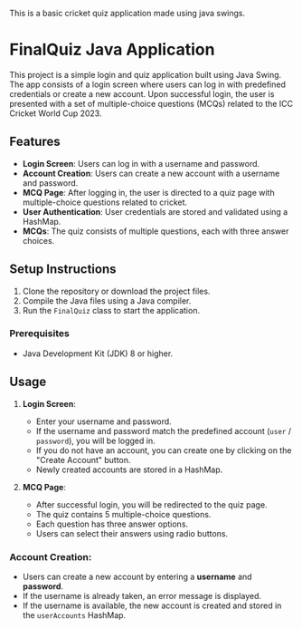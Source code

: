 This is a basic cricket quiz application made using java swings.

# FinalQuiz Java Application

This project is a simple login and quiz application built using Java Swing. The app consists of a login screen where users can log in with predefined credentials or create a new account. Upon successful login, the user is presented with a set of multiple-choice questions (MCQs) related to the ICC Cricket World Cup 2023.

## Features

- **Login Screen**: Users can log in with a username and password.
- **Account Creation**: Users can create a new account with a username and password.
- **MCQ Page**: After logging in, the user is directed to a quiz page with multiple-choice questions related to cricket.
- **User Authentication**: User credentials are stored and validated using a HashMap.
- **MCQs**: The quiz consists of multiple questions, each with three answer choices.

## Setup Instructions

1. Clone the repository or download the project files.
2. Compile the Java files using a Java compiler.
3. Run the `FinalQuiz` class to start the application.

### Prerequisites

- Java Development Kit (JDK) 8 or higher.

## Usage

1. **Login Screen**:
   - Enter your username and password.
   - If the username and password match the predefined account (`user` / `password`), you will be logged in.
   - If you do not have an account, you can create one by clicking on the "Create Account" button.
   - Newly created accounts are stored in a HashMap.

2. **MCQ Page**:
   - After successful login, you will be redirected to the quiz page.
   - The quiz contains 5 multiple-choice questions.
   - Each question has three answer options.
   - Users can select their answers using radio buttons.

### Account Creation:
- Users can create a new account by entering a **username** and **password**.
- If the username is already taken, an error message is displayed.
- If the username is available, the new account is created and stored in the `userAccounts` HashMap.


